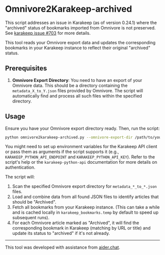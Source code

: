 # Omnivore2Karakeep-archived

This script addresses an issue in Karakeep (as of version 0.24.1) where the "archived" status of bookmarks imported from Omnivore is not preserved. See [karakeep issue #703](https://github.com/karakeep-app/karakeep/issues/703) for more details.

This tool reads your Omnivore export data and updates the corresponding bookmarks in your Karakeep instance to reflect their original "archived" status.

## Prerequisites

1.  **Omnivore Export Directory**: You need to have an export of your Omnivore data. This should be a directory containing the `metadata_X_to_Y.json` files provided by Omnivore. The script will automatically find and process all such files within the specified directory.

## Usage

Ensure you have your Omnivore export directory ready. Then, run the script:

```bash
python omnivore2karakeep-archived.py --omnivore-export-dir /path/to/your/omnivore_export_directory
```

You might need to set up environment variables for the Karakeep API client or pass them as arguments if the script supports it (e.g., `KARAKEEP_PYTHON_API_ENDPOINT` and `KARAKEEP_PYTHON_API_KEY`). Refer to the script's help or the `karakeep-python-api` documentation for more details on authentication.

The script will:
1. Scan the specified Omnivore export directory for `metadata_*_to_*.json` files.
2. Load and combine data from all found JSON files to identify articles that should be "Archived".
3. Fetch all bookmarks from your Karakeep instance. (This can take a while and is cached locally in `karakeep_bookmarks.temp` by default to speed up subsequent runs).
4. For each Omnivore article marked as "Archived", it will find the corresponding bookmark in Karakeep (matching by URL or title) and update its status to "archived" if it's not already.

---
This tool was developed with assistance from [aider.chat](https://github.com/Aider-AI/aider/).
